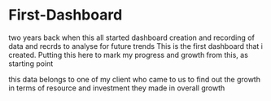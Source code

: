 # First-Dashboard

two years back when this all started dashboard creation and recording of data and recrds to analyse for future trends
This is the first dashboard that i created. Putting this here to mark my progress and growth from this, as starting point

this data belongs to one of my client who came to us to find out the growth in terms of resource and investment they made in overall growth
